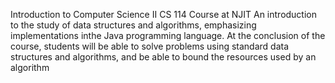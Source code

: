 Introduction to Computer Science II CS 114 Course at NJIT
An introduction to the study of data structures and algorithms, emphasizing implementations inthe Java programming language. At the conclusion of the course, students will be able to solve problems using standard data structures and algorithms, and be able to bound the resources used by an algorithm
